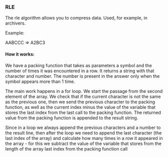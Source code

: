 ### RLE


The rle algorithm allows you to compress data. Used, for example, in archivers.

Example:

AABCCC => A2BC3


#### How it works:
We have a packing function that takes as parameters a symbol and the number of times it was encountered in a row. It returns a string with that character and number. The number is present in the answer only when the symbol appears more than 1 time.


The main work happens in a for loop. We start the passage from the second element of the array. We check that if the current character is not the same as the previous one, then we send the previous character to the packing function, as well as the current index minus the value of the variable that stores the last index from the last call to the packing function. The returned value from the packing function is appended to the result string.


Since in a loop we always append the previous characters and a number to the result line, then after the loop we need to append the last character (the last index of the array) and calculate how many times in a row it appeared in the array - for this we subtract the value of the variable that stores from the length of the array last index from the packing function call